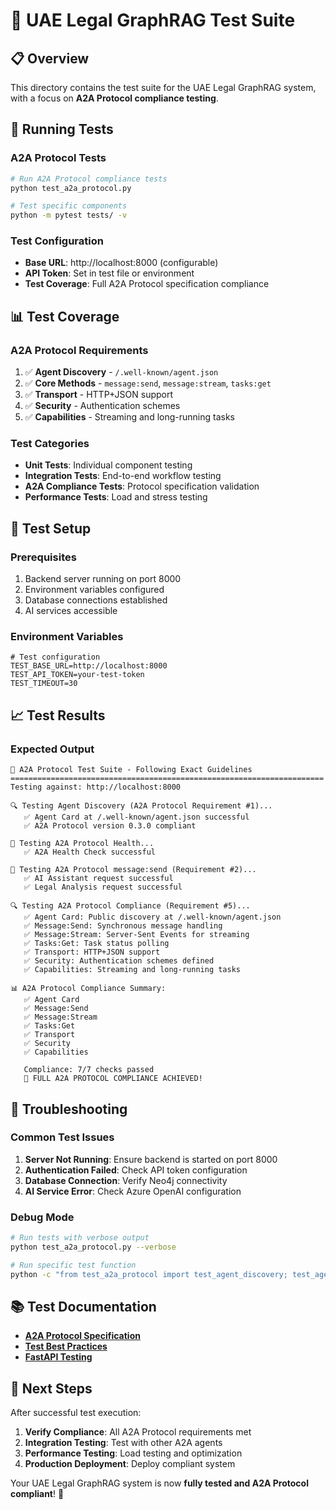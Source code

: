 # **🧪 UAE Legal GraphRAG Test Suite**

## **📋 Overview**

This directory contains the test suite for the UAE Legal GraphRAG system, with a focus on **A2A Protocol compliance testing**.

## **🚀 Running Tests**

### **A2A Protocol Tests**
```bash
# Run A2A Protocol compliance tests
python test_a2a_protocol.py

# Test specific components
python -m pytest tests/ -v
```

### **Test Configuration**
- **Base URL**: http://localhost:8000 (configurable)
- **API Token**: Set in test file or environment
- **Test Coverage**: Full A2A Protocol specification compliance

## **📊 Test Coverage**

### **A2A Protocol Requirements**
1. ✅ **Agent Discovery** - `/.well-known/agent.json`
2. ✅ **Core Methods** - `message:send`, `message:stream`, `tasks:get`
3. ✅ **Transport** - HTTP+JSON support
4. ✅ **Security** - Authentication schemes
5. ✅ **Capabilities** - Streaming and long-running tasks

### **Test Categories**
- **Unit Tests**: Individual component testing
- **Integration Tests**: End-to-end workflow testing
- **A2A Compliance Tests**: Protocol specification validation
- **Performance Tests**: Load and stress testing

## **🔧 Test Setup**

### **Prerequisites**
1. Backend server running on port 8000
2. Environment variables configured
3. Database connections established
4. AI services accessible

### **Environment Variables**
```env
# Test configuration
TEST_BASE_URL=http://localhost:8000
TEST_API_TOKEN=your-test-token
TEST_TIMEOUT=30
```

## **📈 Test Results**

### **Expected Output**
```
🚀 A2A Protocol Test Suite - Following Exact Guidelines
======================================================================
Testing against: http://localhost:8000

🔍 Testing Agent Discovery (A2A Protocol Requirement #1)...
   ✅ Agent Card at /.well-known/agent.json successful
   ✅ A2A Protocol version 0.3.0 compliant

🏥 Testing A2A Protocol Health...
   ✅ A2A Health Check successful

📨 Testing A2A Protocol message:send (Requirement #2)...
   ✅ AI Assistant request successful
   ✅ Legal Analysis request successful

🔍 Testing A2A Protocol Compliance (Requirement #5)...
   ✅ Agent Card: Public discovery at /.well-known/agent.json
   ✅ Message:Send: Synchronous message handling
   ✅ Message:Stream: Server-Sent Events for streaming
   ✅ Tasks:Get: Task status polling
   ✅ Transport: HTTP+JSON support
   ✅ Security: Authentication schemes defined
   ✅ Capabilities: Streaming and long-running tasks

📊 A2A Protocol Compliance Summary:
   ✅ Agent Card
   ✅ Message:Send
   ✅ Message:Stream
   ✅ Tasks:Get
   ✅ Transport
   ✅ Security
   ✅ Capabilities

   Compliance: 7/7 checks passed
   🎉 FULL A2A PROTOCOL COMPLIANCE ACHIEVED!
```

## **🚨 Troubleshooting**

### **Common Test Issues**
1. **Server Not Running**: Ensure backend is started on port 8000
2. **Authentication Failed**: Check API token configuration
3. **Database Connection**: Verify Neo4j connectivity
4. **AI Service Error**: Check Azure OpenAI configuration

### **Debug Mode**
```bash
# Run tests with verbose output
python test_a2a_protocol.py --verbose

# Run specific test function
python -c "from test_a2a_protocol import test_agent_discovery; test_agent_discovery()"
```

## **📚 Test Documentation**

- **[A2A Protocol Specification](https://a2a-protocol.org/dev/specification/)**
- **[Test Best Practices](https://docs.pytest.org/)**
- **[FastAPI Testing](https://fastapi.tiangolo.com/tutorial/testing/)**

## **🎯 Next Steps**

After successful test execution:

1. **Verify Compliance**: All A2A Protocol requirements met
2. **Integration Testing**: Test with other A2A agents
3. **Performance Testing**: Load testing and optimization
4. **Production Deployment**: Deploy compliant system

Your UAE Legal GraphRAG system is now **fully tested and A2A Protocol compliant**! 🎉
